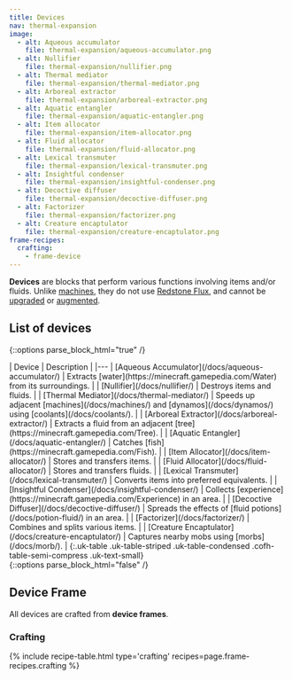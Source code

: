```yaml
---
title: Devices
nav: thermal-expansion
image:
  - alt: Aqueous accumulator
    file: thermal-expansion/aqueous-accumulator.png
  - alt: Nullifier
    file: thermal-expansion/nullifier.png
  - alt: Thermal mediator
    file: thermal-expansion/thermal-mediator.png
  - alt: Arboreal extractor
    file: thermal-expansion/arboreal-extractor.png
  - alt: Aquatic entangler
    file: thermal-expansion/aquatic-entangler.png
  - alt: Item allocator
    file: thermal-expansion/item-allocator.png
  - alt: Fluid allocator
    file: thermal-expansion/fluid-allocator.png
  - alt: Lexical transmuter
    file: thermal-expansion/lexical-transmuter.png
  - alt: Insightful condenser
    file: thermal-expansion/insightful-condenser.png
  - alt: Decoctive diffuser
    file: thermal-expansion/decoctive-diffuser.png
  - alt: Factorizer
    file: thermal-expansion/factorizer.png
  - alt: Creature encaptulator
    file: thermal-expansion/creature-encaptulator.png
frame-recipes:
  crafting:
    - frame-device
---
```


**Devices** are blocks that perform various functions involving items and/or
fluids. Unlike [machines](/docs/machines/), they do not use [Redstone
Flux](/docs/redstone-flux/), and cannot be [upgraded](/docs/tiers/) or
[augmented](/docs/augments/).


List of devices
---------------

{::options parse_block_html="true" /}
<div class="uk-overflow-container">
| Device | Description |
|---
| [Aqueous Accumulator](/docs/aqueous-accumulator/) | Extracts [water](https://minecraft.gamepedia.com/Water) from its surroundings. |
| [Nullifier](/docs/nullifier/) | Destroys items and fluids. |
| [Thermal Mediator](/docs/thermal-mediator/) | Speeds up adjacent [machines](/docs/machines/) and [dynamos](/docs/dynamos/) using [coolants](/docs/coolants/). |
| [Arboreal Extractor](/docs/arboreal-extractor/) | Extracts a fluid from an adjacent [tree](https://minecraft.gamepedia.com/Tree). |
| [Aquatic Entangler](/docs/aquatic-entangler/) | Catches [fish](https://minecraft.gamepedia.com/Fish). |
| [Item Allocator](/docs/item-allocator/) | Stores and transfers items. |
| [Fluid Allocator](/docs/fluid-allocator/) | Stores and transfers fluids. |
| [Lexical Transmuter](/docs/lexical-transmuter/) | Converts items into preferred equivalents. |
| [Insightful Condenser](/docs/insightful-condenser/) | Collects [experience](https://minecraft.gamepedia.com/Experience) in an area. |
| [Decoctive Diffuser](/docs/decoctive-diffuser/) | Spreads the effects of [fluid potions](/docs/potion-fluid/) in an area. |
| [Factorizer](/docs/factorizer/) | Combines and splits various items. |
| [Creature Encaptulator](/docs/creature-encaptulator/) | Captures nearby mobs using [morbs](/docs/morb/). |
{:.uk-table .uk-table-striped .uk-table-condensed .cofh-table-semi-compress .uk-text-small}
</div>
{::options parse_block_html="false" /}


Device Frame
------------

All devices are crafted from **device frames**.

### Crafting
{% include recipe-table.html type='crafting' recipes=page.frame-recipes.crafting %}

